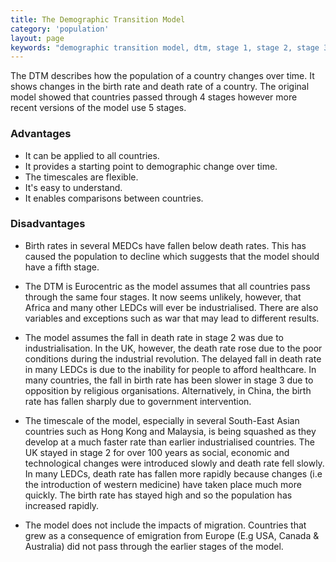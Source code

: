 ```yaml
---
title: The Demographic Transition Model
category: 'population'
layout: page
keywords: "demographic transition model, dtm, stage 1, stage 2, stage 3, stage 4, stage 5, birth rate, death rate, natural increase"
---
```


The DTM describes how the population of a country changes over time. It shows changes in the birth rate and death rate of a country. The original model showed that countries passed through 4 stages however more recent versions of the model use 5 stages.

### Advantages

- It can be applied to all countries.
- It provides a starting point to demographic change over time.
- The timescales are flexible.
- It's easy to understand.
- It enables comparisons between countries.

### Disadvantages

- Birth rates in several MEDCs have fallen below death rates. This has caused the population to decline which suggests that the model should have a fifth stage.

- The DTM is Eurocentric as the model assumes that all countries pass through the same four stages. It now seems unlikely, however, that Africa and many other LEDCs will ever be industrialised. There are also variables and exceptions such as war that may lead to different results.  

- The model assumes the fall in death rate in stage 2 was due to industrialisation. In the UK, however, the death rate rose due to the poor conditions during the industrial revolution. The delayed fall in death rate in many LEDCs is due to the inability for people to afford healthcare. In many countries, the fall in birth rate has been slower in stage 3 due to opposition by religious organisations. Alternatively, in China, the birth rate has fallen sharply due to government intervention. 

- The timescale of the model, especially in several South-East Asian countries such as Hong Kong and Malaysia, is being squashed as they develop at a much faster rate than earlier industrialised countries. The UK stayed in stage 2 for over 100 years as social, economic and technological changes were introduced slowly and death rate fell slowly. In many LEDCs, death rate has fallen more rapidly because changes (i.e the introduction of western medicine) have taken place much more quickly. The birth rate has stayed high and so the population has increased rapidly. 

- The model does not include the impacts of migration. Countries that grew as a consequence of emigration from Europe (E.g USA, Canada & Australia) did not pass through the earlier stages of the model. 